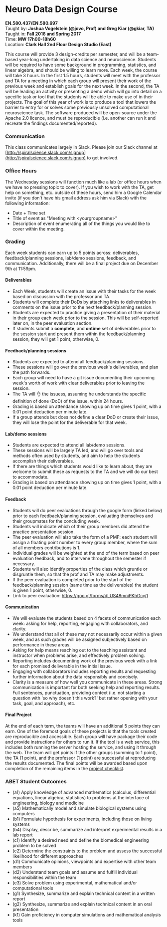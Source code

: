 # Neuro Data Design Course
**EN.580.437/EN.580.697** <br/>
Taught by: **Joshua Vogelstein (@jovo, Prof) and Greg Kiar (@gkiar, TA)** <br/>
Taught in: **Fall 2016 and Spring 2017** <br/>
Time: **MW 17h00-18h60** <br/>
Location: **Clark Hall 2nd Floor Design Studio (East)**

This course will provide 3 design-credits per semester, and will be a team-based year-long undertaking in data science and neuroscience. Students will be required to have some background in programming, statistics, and linear algebra, and should be willing to learn more. Each week, the course will take 3 hours. In the first 1.5 hours, students will meet with the professor and TA for a meeting in which each group will present their work of the previous week and establish goals for the next week. In the second, the TA will be leading an activity or presenting a demo which will go into detail on a specific task or tool that the students will be able to make use of in their projects. The goal of this year of work is to produce a tool that lowers the barrier to entry for or solves some previously unsolved computational neuroscience task. The software produced will be open-source under the Apache 2.0 licence, and must be reproducible (i.e. another can run it and recreate the findings documented/reported).

### Communication
This class communicates largely in Slack. Please join our Slack channel at [http://spiralscience.slack.com/signup](http://spiralscience.slack.com/signup) to get involved.

### Office Hours
The Wednesday sessions will function much like a lab (or office hours when we have no pressing topic to cover). If you wish to work with the TA, get help on something, etc. outside of these hours, send him a Google Calendar invite (if you don't have his gmail address ask him via Slack) with the following information:
- Date + Time set
- Title of event as "Meeting with \<yourgroupname\>"
- Description of event enumerating all of the things you would like to cover within the meeting.

### Grading
Each week students can earn up to 5 points across: deliverables, feedback/planning sessions, lab/demo sessions, feedback, and communication. Additionally, there will be a final project due on December 9th at 11:59pm.

#### Deliverables
- Each Week, students will create an issue with their tasks for the week based on discussion with the professor and TA.
- Students will complete their DoDs by attaching links to deliverables in comments on the issue prior to the next feedback/planning session.
- Students are expected to practice giving a presentation of their material in their group each week prior to the session. This will be self-reported later on, in the peer evaluation section.
- If students submit a **complete**, and **ontime** set of deliverables prior to the session start and present them within the feedback/planning session, they will get 1 point, otherwise, 0.

#### Feedback/planning sessions
- Students are expected to attend all feedback/planning sessions.
- These sessions will go over the previous week's deliverables, and plan the path forwards.
- Each group will need to have a git issue documenting their upcoming week's worth of work with clear deliverables prior to leaving the session.
- The TA will :ok_hand: the issuess, assuming he understands the specific definition of done (DoD) of the issue, within 24 hours.
- Grading is based on attendance showing up on time gives 1 point, with a 0.01 point deduction per minute late.
- If a group attends but does not define a clear DoD or create their issue, they will lose the point for the deliverable for that week.

#### Lab/demo sessions
- Students are expected to attend all lab/demo sessions.
- These sessions will be largely TA led, and will go over tools and methods often used by students, and aim to help the students accomplish their deliverables.
- If there are things which students would like to learn about, they are welcome to submit these as requests to the TA and we will do our best to accommodate.
- Grading is based on attendance showing up on time gives 1 point, with a 0.01 point deduction per minute late.

#### Feedback
- Students will do peer evaluations through the google form (linked below) prior to each feedback/planning session, evaluating themselves and their groupmates for the concluding week.
- Students will indicate which of their group members did attend the practice presentation session.
- The peer evaluation will also take the form of a PMF: each student will assign a floating point number to every group member, where the sum of all members contributions is 1.
- Individual grades will be weighted at the end of the term based on peer evaluation feedback, and to intervene throughout the semester if necessary.
- Students will also identify properties of the class which gruntle or disgruntle them, so that the prof and TA may make adjustments.
- If the peer evaluation is completed prior to the start of the feedback/planning session (same time as the deliverables) the student is given 1 point, otherwise, 0.
- Link to peer evaluation: https://goo.gl/forms/dLUS48mniPKhGcyj1

#### Communication
- We will evaluate the students based on 4 facets of communication each week: asking for help, reporting, engaging with collaborators, and clarity.
- We understand that all of these may not necessarily occur within a given week, and as such grades will be assigned subjectively based on performance in these areas.
- Asking for help means reaching out to the teaching assistant and instructor when problems arise, and effectively problem solving.
- Reporting includes documenting work of the previous week with a link for each promised deliverable in the initial issue.
- Engaging with collaborators includes reporting results and requesting further information about the data responsibly and concisely.
- Clarity is a measure of how well you communicate in these areas. Strong communication is important for both seeking help and reporting results. Full sentences, punctuation, providing context (i.e. not starting a question with 'so why doesn't this work?' but rather opening with your task, goal, and approach), etc.

#### Final Project
At the end of each term, the teams will have an additional 5 points they can earn. One of the foremost goals of these projects is that the tools created are reproducible and accessible. Each group will have package their code and provide instructions for others to run it. If the tool is a web service, this includes both running the server hosting the service, and using it through the web. The team will get points if the other groups (summing to 1 point), the TA (1 point), and the professor (1 point) are successful at reproducing the results documented. The final points will be awarded based upon completion of the remaining items in the [project checklist](finalproject.md).


### ABET Student Outcomes
- (a1) Apply knowledge of advanced mathematics (calculus, differential equations, linear algebra, statistics) to problems at the interface of engineering, biology and medicine 
- (a5) Mathematically model and simulate biological systems using computers 
- (b1) Formulate hypothesis for experiments, including those on living systems
- (b4) Display, describe, summarize and interpret experimental results in a lab report
- (c1) Identify a desired need and define the biomedical engineering problem to be solved
- (c2) Determine the constraints to the problem and assess the successful likelihood for  different approaches
- (d1) Communicate opinions, viewpoints and expertise with other team members 
- (d2) Understand team goals and assume and fulfill individual responsibilities within the team
- (e3) Solve problem using experimental, mathematical and/or computational tools
- (g1) Synthesize, summarize and explain technical content in a written report
- (g2) Synthesize, summarize and explain technical content in an oral presentation
- (k1) Gain proficiency in computer simulations and mathematical analysis tools

